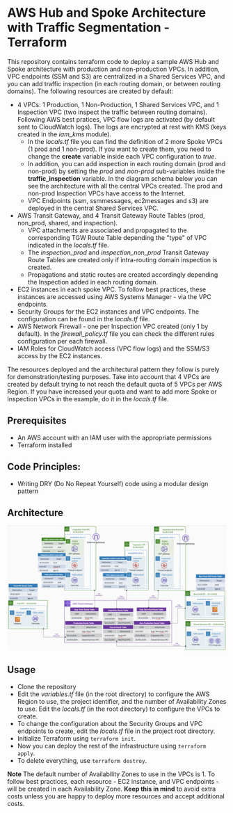 # AWS Hub and Spoke Architecture with Traffic Segmentation - Terraform

This repository contains terraform code to deploy a sample AWS Hub and Spoke architecture with production and non-production VPCs. In addition, VPC endpoints (SSM and S3) are centralized in a Shared Services VPC, and you can add traffic inspection (in each routing domain, or between routing domains). The following resources are created by default:

- 4 VPCs: 1 Production, 1 Non-Production, 1 Shared Services VPC, and 1 Inspection VPC (two inspect the traffic between routing domains). Following AWS best pratices, VPC flow logs are activated (by default sent to CloudWatch logs). The logs are encrypted at rest with KMS (keys created in the *iam_kms* module).
  - In the *locals.tf* file you can find the definition of 2 more Spoke VPCs (1 prod and 1 non-prod). If you want to create them, you need to change the **create** variable inside each VPC configuration to *true*.
  - In addition, you can add inspection in each routing domain (prod and non-prod) by setting the *prod* and *non-prod* sub-variables inside the **traffic_inspection** variable. In the diagram schema below you can see the architecture with all the central VPCs created. The prod and non-prod Inspection VPCs have access to the Internet.
  - VPC Endpoints (ssm, ssmmessages, ec2messages and s3) are deployed in the central Shared Services VPC.
- AWS Transit Gateway, and 4 Transit Gateway Route Tables (prod, non_prod, shared, and inspection). 
  - VPC attachments are associated and propagated to the corresponding TGW Route Table depending the "type" of VPC indicated in the *locals.tf* file.
  - The *inspection_prod* and *inspection_non_prod* Transit Gateway Route Tables are created only if intra-routing domain inspection is created.
  - Propagations and static routes are created accordingly depending the Inspection added in each routing domain.
- EC2 instances in each spoke VPC. To follow best practices, these instances are accessed using AWS Systems Manager - via the VPC endpoints.
- Security Groups for the EC2 instances and VPC endpoints. The configuration can be found in the *locals.tf* file.
- AWS Network Firewall - one per Inspection VPC created (only 1 by default). In the *firewall_policy.tf* file you can check the different rules configuration per each firewall.
- IAM Roles for CloudWatch access (VPC flow logs) and the SSM/S3 access by the EC2 instances.

The resources deployed and the architectural pattern they follow is purely for demonstration/testing purposes. Take into account that 4 VPCs are created by default trying to not reach the default quota of 5 VPCs per AWS Region. If you have increased your quota and want to add more Spoke or Inspection VPCs in the example, do it in the *locals.tf* file.

## Prerequisites

- An AWS account with an IAM user with the appropriate permissions
- Terraform installed

## Code Principles:

- Writing DRY (Do No Repeat Yourself) code using a modular design pattern

## Architecture

![Architecture diagram](./images/traffic_segmentation_inspection.png)

## Usage

- Clone the repository
- Edit the *variables.tf* file (in the root directory) to configure the AWS Region to use, the project identifier, and the number of Availability Zones to use. Edit the *locals.tf* (in the root directory) to configure the VPCs to create.
- To change the configuration about the Security Groups and VPC endpoints to create, edit the *locals.tf* file in the project root directory.
- Initialize Terraform using `terraform init`.
- Now you can deploy the rest of the infrastructure using `terraform apply`.
- To delete everything, use `terraform destroy`.

**Note** The default number of Availability Zones to use in the VPCs is 1. To follow best practices, each resource - EC2 instance, and VPC endpoints - will be created in each Availability Zone. **Keep this in mind** to avoid extra costs unless you are happy to deploy more resources and accept additional costs.